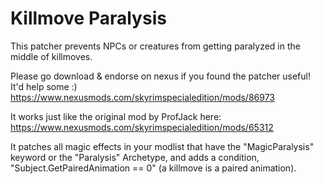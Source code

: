 # Killmove Paralysis
This patcher prevents  NPCs or creatures from getting paralyzed in the middle of killmoves.

Please go download & endorse on nexus if you found the patcher useful! It'd help some :)
https://www.nexusmods.com/skyrimspecialedition/mods/86973


It works just like the original mod by ProfJack here:
https://www.nexusmods.com/skyrimspecialedition/mods/65312

It patches all magic effects in your modlist that have the "MagicParalysis" keyword or the "Paralysis" Archetype, and adds a condition, "Subject.GetPairedAnimation == 0" (a killmove is a paired animation).
